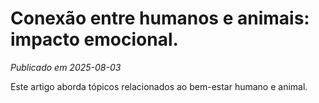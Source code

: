 # Conexão entre humanos e animais: impacto emocional.

*Publicado em 2025-08-03*

Este artigo aborda tópicos relacionados ao bem-estar humano e animal.
